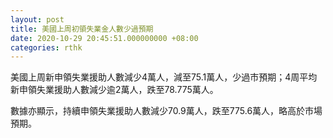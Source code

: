 ```yaml
---
layout: post
title: 美國上周初領失業金人數少過預期
date: 2020-10-29 20:45:51.000000000 +08:00
categories: rthk
---
```


美國上周新申領失業援助人數減少4萬人，減至75.1萬人，少過市預期；4周平均新申領失業援助人數減少逾2萬人，跌至78.775萬人。

數據亦顯示，持續申領失業援助人數減少70.9萬人，跌至775.6萬人，略高於市場預期。

